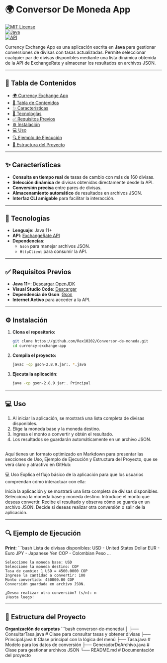 # 🌍 Conversor De Moneda App

[![MIT License](https://img.shields.io/badge/License-MIT-green.svg)](LICENSE)  
[![Java](https://img.shields.io/badge/Java-11+-orange.svg)](https://openjdk.org/projects/jdk/11/)  
[![API](https://img.shields.io/badge/ExchangeRate-API-blue)](https://www.exchangerate-api.com/)

Currency Exchange App es una aplicación escrita en **Java** para gestionar conversiones de divisas con tasas actualizadas. Permite seleccionar cualquier par de divisas disponibles mediante una lista dinámica obtenida de la API de ExchangeRate y almacenar los resultados en archivos JSON.

---

## 📑 Tabla de Contenidos

- [🌍 Currency Exchange App](#-currency-exchange-app)
- [📑 Tabla de Contenidos](#-tabla-de-contenidos)
- [✨ Características](#-características)
- [🔧 Tecnologías](#-tecnologías)
- [✅ Requisitos Previos](#-requisitos-previos)
- [⚙️ Instalación](#️-instalación)
- [💻 Uso](#-uso)
- [🔍 Ejemplo de Ejecución](#-ejemplo-de-ejecución)
- [📁 Estructura del Proyecto](#-estructura-del-proyecto)

---

## ✨ Características

- **Consulta en tiempo real** de tasas de cambio con más de 160 divisas.
- **Selección dinámica** de divisas obtenidas directamente desde la API.
- **Conversión precisa** entre pares de divisas.
- **Almacenamiento automático** de resultados en archivos JSON.
- **Interfaz CLI amigable** para facilitar la interacción.

---

## 🔧 Tecnologías

- **Lenguaje**: Java 11+
- **API**: [ExchangeRate API](https://www.exchangerate-api.com/)
- **Dependencias**:
  - `Gson` para manejar archivos JSON.
  - `HttpClient` para consumir la API.

---

## ✅ Requisitos Previos

- **Java 11+**: [Descargar OpenJDK](https://jdk.java.net/11/)
- **Visual Studio Code**: [Descargar](https://code.visualstudio.com/)
- **Dependencia de Gson**: [Gson](https://mvnrepository.com/artifact/com.google.code.gson/gson)
- **Internet Activo** para acceder a la API.

---

## ⚙️ Instalación

1. **Clona el repositorio:**
   ```bash
   git clone https://github.com/Rex10202/Conversor-de-moneda.git
   cd currency-exchange-app

2. **Compila el proyecto:**
    ```bash
    javac -cp gson-2.8.9.jar:. *.java

3. **Ejecuta la aplicación:**
    ```bash
    java -cp gson-2.8.9.jar:. Principal

---

## 💻 Uso

1. Al iniciar la aplicación, se mostrará una lista completa de divisas disponibles.
2. Elige la moneda base y la moneda destino.
3. Ingresa el monto a convertir y obtén el resultado.
4. Los resultados se guardarán automáticamente en un archivo JSON.

## 
Aquí tienes un formato optimizado en Markdown para presentar las secciones de Uso, Ejemplo de Ejecución y Estructura del Proyecto, que se verá claro y atractivo en GitHub:

💻 Uso
Explica el flujo básico de la aplicación para que los usuarios comprendan cómo interactuar con ella:

Inicia la aplicación y se mostrará una lista completa de divisas disponibles.
Selecciona la moneda base y moneda destino.
Introduce el monto que deseas convertir.
Recibe el resultado y observa cómo se guarda en un archivo JSON.
Decide si deseas realizar otra conversión o salir de la aplicación.

---

## 🔍 Ejemplo de Ejecución
**Print:**
    ```bash
    Lista de divisas disponibles:
    USD - United States Dollar
    EUR - Euro
    JPY - Japanese Yen
    COP - Colombian Peso
    ...

    Seleccione la moneda base: USD
    Seleccione la moneda destino: COP
    Tasa de cambio: 1 USD = 4500.0000 COP
    Ingrese la cantidad a convertir: 100
    Monto convertido: 450000.00 COP
    Conversión guardada en archivo JSON.

    ¿Desea realizar otra conversión? (s/n): n
    ¡Hasta luego!

---

## 📁 Estructura del Proyecto
**Organización de carpetas**
    ```bash
    conversor-de-moneda/
    │
    ├── ConsultarTasa.java       # Clase para consultar tasas y obtener divisas
    ├── Principal.java           # Clase principal con la lógica del menú
    ├── Tasa.java                # Modelo para los datos de conversión
    ├── GeneradorDeArchivo.java  # Clase para gestionar archivos JSON
    └── README.md                # Documentación del proyecto

